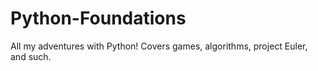 Python-Foundations
==================

All my adventures with Python! Covers games, algorithms, project Euler, and such.
